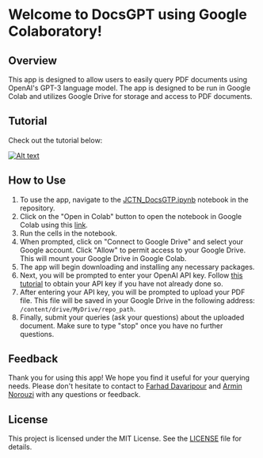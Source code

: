 # Welcome to DocsGPT using Google Colaboratory!

## Overview

This app is designed to allow users to easily query PDF documents using OpenAI's GPT-3 language model. The app is designed to be run in Google Colab and utilizes Google Drive for storage and access to PDF documents.

## Tutorial
Check out the tutorial below:

[![Alt text](https://img.youtube.com/vi/omcfqdrjLfs/0.jpg)](https://www.youtube.com/watch?v=omcfqdrjLfs)


## How to Use

1. To use the app, navigate to the [JCTN_DocsGTP.ipynb](https://github.com/Navezjt/JCTN_DocsGTP/blob/main/run_query.ipynb) notebook in the repository.
2. Click on the "Open in Colab" button to open the notebook in Google Colab using this [link](https://colab.research.google.com/github/Navezjt/JCTN_DocsGTP/blob/main/run_query.ipynb).
3. Run the cells in the notebook.
4. When prompted, click on "Connect to Google Drive" and select your Google account. Click "Allow" to permit access to your Google Drive. This will mount your Google Drive in Google Colab.
5. The app will begin downloading and installing any necessary packages.
6. Next, you will be prompted to enter your OpenAI API key. Follow [this tutorial](https://www.youtube.com/watch?v=omcfqdrjLfs) to obtain your API key if you have not already done so.
7. After entering your API key, you will be prompted to upload your PDF file. This file will be saved in your Google Drive in the following address: `/content/drive/MyDrive/repo_path`.
8. Finally, submit your queries (ask your questions) about the uploaded document. Make sure to type "stop" once you have no further questions.

## Feedback

Thank you for using this app! We hope you find it useful for your querying needs. Please don't hesitate to contact to [Farhad Davaripour](https://github.com/Farhad-Davaripour) and [Armin Norouzi](https://github.com/arminnorouzi) with any questions or feedback.

## License

This project is licensed under the MIT License. See the [LICENSE](https://github.com/Navezjt/JCTN_DocsGTP/blob/main/LICENSE.md) file for details.
